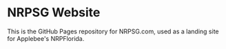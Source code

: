 # NRPSG Website
This is the GitHub Pages repository for NRPSG.com, used as a landing site for Applebee's NRPFlorida.
